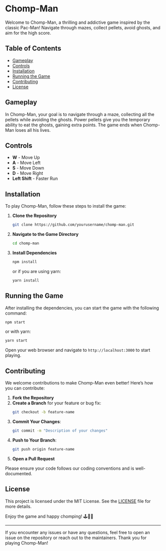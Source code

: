 # Chomp-Man

Welcome to Chomp-Man, a thrilling and addictive game inspired by the classic Pac-Man! Navigate through mazes, collect pellets, avoid ghosts, and aim for the high score. 

## Table of Contents
- [Gameplay](#gameplay)
- [Controls](#controls)
- [Installation](#installation)
- [Running the Game](#running-the-game)
- [Contributing](#contributing)
- [License](#license)

## Gameplay
In Chomp-Man, your goal is to navigate through a maze, collecting all the pellets while avoiding the ghosts. Power pellets give you the temporary ability to eat the ghosts, gaining extra points. The game ends when Chomp-Man loses all his lives.

## Controls
- **W** - Move Up
- **A** - Move Left
- **S** - Move Down
- **D** - Move Right
- **Left Shift** - Faster Run

## Installation
To play Chomp-Man, follow these steps to install the game:

1. **Clone the Repository**
   ```bash
   git clone https://github.com/yourusername/chomp-man.git
   ```

2. **Navigate to the Game Directory**
   ```bash
   cd chomp-man
   ```

3. **Install Dependencies**
   ```bash
   npm install
   ```
   or if you are using yarn:
   ```bash
   yarn install
   ```

## Running the Game
After installing the dependencies, you can start the game with the following command:

```bash
npm start
```
or with yarn:
```bash
yarn start
```

Open your web browser and navigate to `http://localhost:3000` to start playing.

## Contributing
We welcome contributions to make Chomp-Man even better! Here’s how you can contribute:

1. **Fork the Repository**
2. **Create a Branch** for your feature or bug fix:
   ```bash
   git checkout -b feature-name
   ```
3. **Commit Your Changes**:
   ```bash
   git commit -m "Description of your changes"
   ```
4. **Push to Your Branch**:
   ```bash
   git push origin feature-name
   ```
5. **Open a Pull Request**

Please ensure your code follows our coding conventions and is well-documented.

## License
This project is licensed under the MIT License. See the [LICENSE](LICENSE) file for more details.

Enjoy the game and happy chomping! 🕹️👻🍒

---

If you encounter any issues or have any questions, feel free to open an issue on the repository or reach out to the maintainers. Thank you for playing Chomp-Man!
